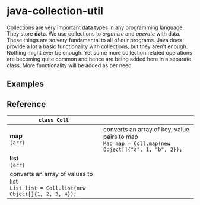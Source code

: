 # java-collection-util

Collections are very important data types in any programming language. They store
**data**. We use collections to *organize* and *operate* with data. These things
are so very fundamental to all of our programs. Java does provide a lot a basic
functionality with collections, but they aren't enough. Nothing might ever be enough.
Yet some more collection related operations are becoming quite common and hence are
being added here in a separate class. More functionality will be added as per need.


## Examples

## Reference

| `class Coll` |    |
|------------- |----|
| **map** <br/> `(arr)`                                                                                                         | converts an array of key, value pairs to map <br/> `Map map = Coll.map(new Object[]{"a", 1, "b", 2});` |
| **list** <br/> `(arr)`
| converts an array of values to list <br/> `List list = Coll.list(new Object[]{1, 2, 3, 4});` |

